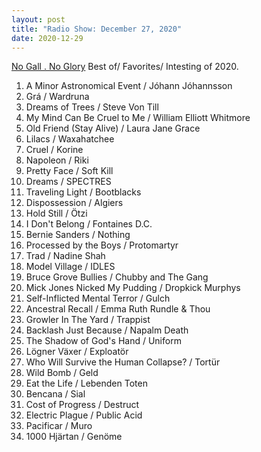 ```yaml
---
layout: post
title: "Radio Show: December 27, 2020"
date: 2020-12-29
---
```


[No Gall . No Glory](https://www.mixcloud.com/jimshreds/december-27-2020-wkdu-917fm/) Best of/ Favorites/ Intesting of 2020.

1. A Minor Astronomical Event / Jóhann Jóhannsson
2. Grá / Wardruna
3. Dreams of Trees / Steve Von Till
4. My Mind Can Be Cruel to Me / William Elliott Whitmore
5. Old Friend (Stay Alive) / Laura Jane Grace
6. Lilacs / Waxahatchee
7. Cruel / Korine
8. Napoleon / Riki
9. Pretty Face / Soft Kill
10. Dreams / SPECTRES
11. Traveling Light / Bootblacks
12. Dispossession / Algiers
13. Hold Still / Ötzi
14. I Don't Belong / Fontaines D.C.
15. Bernie Sanders / Nothing
16. Processed by the Boys / Protomartyr
17. Trad / Nadine Shah
18. Model Village / IDLES
19. Bruce Grove Bullies / Chubby and The Gang
20. Mick Jones Nicked My Pudding / Dropkick Murphys
21. Self-Inflicted Mental Terror / Gulch
22. Ancestral Recall / Emma Ruth Rundle & Thou
23. Growler In The Yard / Trappist
24. Backlash Just Because / Napalm Death
25. The Shadow of God's Hand / Uniform
26. Lögner Växer / Exploatör
27. Who Will Survive the Human Collapse? / Tortür
28. Wild Bomb / Geld
29. Eat the Life / Lebenden Toten
30. Bencana / Sial
31. Cost of Progress / Destruct
32. Electric Plague / Public Acid
33. Pacificar / Muro
34. 1000 Hjärtan / Genöme


